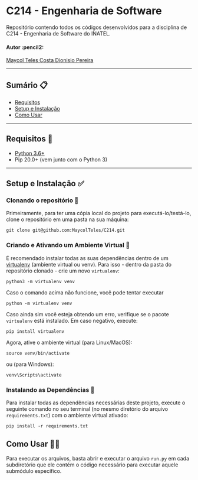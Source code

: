 # C214 - Engenharia de Software

Repositório contendo todos os códigos desenvolvidos para a disciplina de C214 - Engenharia de Software do INATEL.

<h4 align="left"> 
	Autor :pencil2:
</h4>

<p align="left">
 <a href="https://github.com/maycolteles">Maycol Teles Costa Dionisio Pereira</a> 
</p>

*********************

## Sumário :clipboard:

* [Requisitos](#requirements)
* [Setup e Instalação](#setup-installation)
* [Como Usar](#how-to-use)

*********************
##  Requisitos :pencil: <a name="requirements"></a>

* [Python 3.6+](https://www.python.org/)
* Pip 20.0+ (vem junto com o Python 3)

*********************
##  Setup e Instalação :white_check_mark: <a name="setup-installation"></a>

### Clonando o repositório :file_folder:
Primeiramente, para ter uma cópia local do projeto para executá-lo/testá-lo, clone o repositório em uma pasta na sua máquina:

```
git clone git@github.com:MaycolTeles/C214.git
```

### Criando e Ativando um Ambiente Virtual :open_file_folder:
É recomendado instalar todas as suas dependências dentro de um [virtualenv](https://docs.python.org/3/tutorial/venv.html) (ambiente virtual ou venv). Para isso - dentro da pasta do repositório clonado - crie um novo `virtualenv`:

```
python3 -m virtualenv venv
```

Caso o comando acima não funcione, você pode tentar executar

```
python -m virtualenv venv
```

Caso ainda sim você esteja obtendo um erro, verifique se o pacote `virtualenv` está instalado. Em caso negativo, execute:

```
pip install virtualenv
```

Agora, ative o ambiente virtual (para Linux/MacOS):

```
source venv/bin/activate
```

ou (para Windows):

```
venv\Scripts\activate
```

### Instalando as Dependências :wrench:
Para instalar todas as dependências necessárias deste projeto, execute o seguinte comando no seu terminal (no mesmo diretório do arquivo `requirements.txt`) com o ambiente virtual ativado:

```
pip install -r requirements.txt
```

##  Como Usar :man_technologist: <a name="how-to-use"></a>

Para executar os arquivos, basta abrir e executar o arquivo `run.py` em cada subdiretório que ele contém o código necessário para executar aquele submódulo específico.
